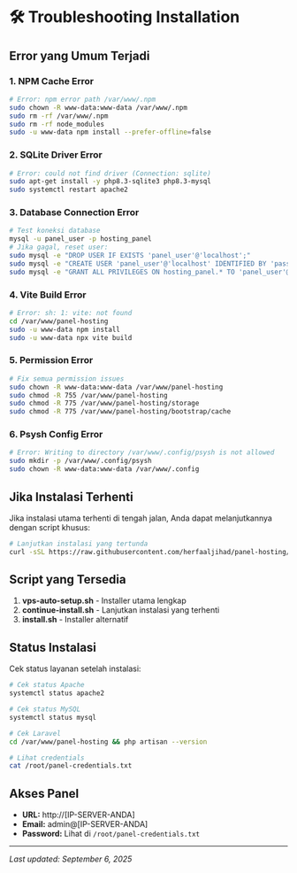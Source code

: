 # 🛠️ Troubleshooting Installation

## Error yang Umum Terjadi

### 1. NPM Cache Error
```bash
# Error: npm error path /var/www/.npm
sudo chown -R www-data:www-data /var/www/.npm
sudo rm -rf /var/www/.npm
sudo rm -rf node_modules
sudo -u www-data npm install --prefer-offline=false
```

### 2. SQLite Driver Error  
```bash
# Error: could not find driver (Connection: sqlite)
sudo apt-get install -y php8.3-sqlite3 php8.3-mysql
sudo systemctl restart apache2
```

### 3. Database Connection Error
```bash
# Test koneksi database
mysql -u panel_user -p hosting_panel
# Jika gagal, reset user:
sudo mysql -e "DROP USER IF EXISTS 'panel_user'@'localhost';"
sudo mysql -e "CREATE USER 'panel_user'@'localhost' IDENTIFIED BY 'password_baru';"
sudo mysql -e "GRANT ALL PRIVILEGES ON hosting_panel.* TO 'panel_user'@'localhost';"
```

### 4. Vite Build Error
```bash
# Error: sh: 1: vite: not found  
cd /var/www/panel-hosting
sudo -u www-data npm install
sudo -u www-data npx vite build
```

### 5. Permission Error
```bash
# Fix semua permission issues
sudo chown -R www-data:www-data /var/www/panel-hosting
sudo chmod -R 755 /var/www/panel-hosting
sudo chmod -R 775 /var/www/panel-hosting/storage
sudo chmod -R 775 /var/www/panel-hosting/bootstrap/cache
```

### 6. Psysh Config Error
```bash
# Error: Writing to directory /var/www/.config/psysh is not allowed
sudo mkdir -p /var/www/.config/psysh
sudo chown -R www-data:www-data /var/www/.config
```

## Jika Instalasi Terhenti

Jika instalasi utama terhenti di tengah jalan, Anda dapat melanjutkannya dengan script khusus:

```bash
# Lanjutkan instalasi yang tertunda
curl -sSL https://raw.githubusercontent.com/herfaaljihad/panel-hosting/main/continue-install.sh | bash
```

## Script yang Tersedia

1. **vps-auto-setup.sh** - Installer utama lengkap
2. **continue-install.sh** - Lanjutkan instalasi yang terhenti
3. **install.sh** - Installer alternatif

## Status Instalasi

Cek status layanan setelah instalasi:

```bash
# Cek status Apache
systemctl status apache2

# Cek status MySQL
systemctl status mysql

# Cek Laravel
cd /var/www/panel-hosting && php artisan --version

# Lihat credentials
cat /root/panel-credentials.txt
```

## Akses Panel

-   **URL:** http://[IP-SERVER-ANDA]
-   **Email:** admin@[IP-SERVER-ANDA]
-   **Password:** Lihat di `/root/panel-credentials.txt`

---

_Last updated: September 6, 2025_
